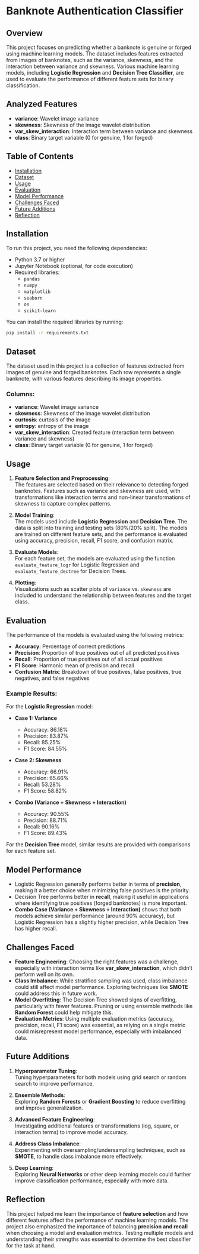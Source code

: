 
# Banknote Authentication Classifier

## Overview

This project focuses on predicting whether a banknote is genuine or forged using machine learning models. The dataset includes features extracted from images of banknotes, such as the variance, skewness, and the interaction between variance and skewness. Various machine learning models, including **Logistic Regression** and **Decision Tree Classifier**, are used to evaluate the performance of different feature sets for binary classification.

## Analyzed Features

- **variance**: Wavelet image variance
- **skewness**: Skewness of the image wavelet distribution
- **var_skew_interaction**: Interaction term between variance and skewness
- **class**: Binary target variable (0 for genuine, 1 for forged)

## Table of Contents

- [Installation](#installation)
- [Dataset](#dataset)
- [Usage](#usage)
- [Evaluation](#evaluation)
- [Model Performance](#model-performance)
- [Challenges Faced](#challenges-faced)
- [Future Additions](#future-additions)
- [Reflection](#reflection)

## Installation

To run this project, you need the following dependencies:

- Python 3.7 or higher
- Jupyter Notebook (optional, for code execution)
- Required libraries:
  - `pandas`
  - `numpy`
  - `matplotlib`
  - `seaborn`
  - `os`
  - `scikit-learn`

You can install the required libraries by running:

```bash
pip install -r requirements.txt
```

## Dataset

The dataset used in this project is a collection of features extracted from images of genuine and forged banknotes. Each row represents a single banknote, with various features describing its image properties.

### Columns:
- **variance**: Wavelet image variance
- **skewness**: Skewness of the image wavelet distribution
- **curtosis**: curtosis of the image 
- **entropy**: entropy of the image
- **var_skew_interaction**: Created feature (nteraction term between variance and skewness)
- **class**: Binary target variable (0 for genuine, 1 for forged)

## Usage

1. **Feature Selection and Preprocessing**:  
   The features are selected based on their relevance to detecting forged banknotes. Features such as variance and skewness are used, with transformations like interaction terms and non-linear transformations of skewness to capture complex patterns.

2. **Model Training**:  
   The models used include **Logistic Regression** and **Decision Tree**. The data is split into training and testing sets (80%/20% split). The models are trained on different feature sets, and the performance is evaluated using accuracy, precision, recall, F1 score, and confusion matrix.

3. **Evaluate Models**:  
   For each feature set, the models are evaluated using the function `evaluate_feature_logr` for Logistic Regression and `evaluate_feature_dectree` for Decision Trees.

4. **Plotting**:  
   Visualizations such as scatter plots of `variance` vs. `skewness` are included to understand the relationship between features and the target class.

## Evaluation

The performance of the models is evaluated using the following metrics:
- **Accuracy**: Percentage of correct predictions
- **Precision**: Proportion of true positives out of all predicted positives
- **Recall**: Proportion of true positives out of all actual positives
- **F1 Score**: Harmonic mean of precision and recall
- **Confusion Matrix**: Breakdown of true positives, false positives, true negatives, and false negatives

### Example Results:

For the **Logistic Regression** model:

- **Case 1: Variance**  
  - Accuracy: 86.18%
  - Precision: 83.87%
  - Recall: 85.25%
  - F1 Score: 84.55%

- **Case 2: Skewness**  
  - Accuracy: 66.91%
  - Precision: 65.66%
  - Recall: 53.28%
  - F1 Score: 58.82%

- **Combo (Variance + Skewness + Interaction)**  
  - Accuracy: 90.55%
  - Precision: 88.71%
  - Recall: 90.16%
  - F1 Score: 89.43%

For the **Decision Tree** model, similar results are provided with comparisons for each feature set.

## Model Performance

- Logistic Regression generally performs better in terms of **precision**, making it a better choice when minimizing false positives is the priority.
- Decision Tree performs better in **recall**, making it useful in applications where identifying true positives (forged banknotes) is more important.
- **Combo Case (Variance + Skewness + Interaction)** shows that both models achieve similar performance (around 90% accuracy), but Logistic Regression has a slightly higher precision, while Decision Tree has higher recall.

## Challenges Faced

- **Feature Engineering**: Choosing the right features was a challenge, especially with interaction terms like **var_skew_interaction**, which didn’t perform well on its own.
- **Class Imbalance**: While stratified sampling was used, class imbalance could still affect model performance. Exploring techniques like **SMOTE** could address this in future work.
- **Model Overfitting**: The Decision Tree showed signs of overfitting, particularly with fewer features. Pruning or using ensemble methods like **Random Forest** could help mitigate this.
- **Evaluation Metrics**: Using multiple evaluation metrics (accuracy, precision, recall, F1 score) was essential, as relying on a single metric could misrepresent model performance, especially with imbalanced data.

## Future Additions

1. **Hyperparameter Tuning**:  
   Tuning hyperparameters for both models using grid search or random search to improve performance.

2. **Ensemble Methods**:  
   Exploring **Random Forests** or **Gradient Boosting** to reduce overfitting and improve generalization.

3. **Advanced Feature Engineering**:  
   Investigating additional features or transformations (log, square, or interaction terms) to improve model accuracy.

4. **Address Class Imbalance**:  
   Experimenting with oversampling/undersampling techniques, such as **SMOTE**, to handle class imbalance more effectively.

5. **Deep Learning**:  
   Exploring **Neural Networks** or other deep learning models could further improve classification performance, especially with more data.

## Reflection

This project helped me learn the importance of **feature selection** and how different features affect the performance of machine learning models. The project also emphasized the importance of balancing **precision and recall** when choosing a model and evaluation metrics. Testing multiple models and understanding their strengths was essential to determine the best classifier for the task at hand.
